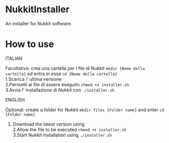 # NukkitInstaller
An installer for Nukkit software.

# How to use 

ITALIAN

Facoltativo: crea una cartella per i file di Nukkit ```mkdir {Nome della cartella}``` ed entra in essa ```cd {Nome della cartella}```<br />
1.Scarica l' ultima versione <br />
2.Permetti al file di essere eseguito ```chmod +x installer.sh```<br />
3.Avvia l' installazione di Nukkit con ```./installer.sh```<br />

ENGLISH

Optional: create a folder for Nukkit ```mkdir files {Folder name}``` and enter ```cd {Folder name}```<br />
1. Download the latest version using <br />
2.Allow the file to be executed ```chmod +x installer.sh```<br />
3.Start Nukkit installation using ```./installer.sh```<br />

